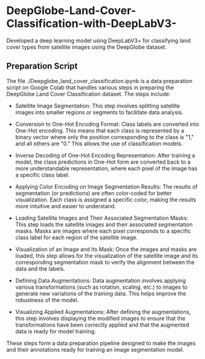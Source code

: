 # DeepGlobe-Land-Cover-Classification-with-DeepLabV3-
Developed a deep learning model using DeepLabV3+ for classifying land cover types from satellite images using the DeepGlobe dataset.

## Preparation Script
The file ./Deepglobe_land_cover_classification.ipynb is a data preparation script on Google Colab that handles various steps in preparing the DeepGlobe Land Cover Classification dataset. The steps include:

* Satellite Image Segmentation: This step involves splitting satellite images into smaller regions or segments to facilitate data analysis.

* Conversion to One-Hot Encoding Format: Class labels are converted into One-Hot encoding. This means that each class is represented by a binary vector where only the position corresponding to the class is "1," and all others are "0." This allows the use of classification models.

* Inverse Decoding of One-Hot Encoding Representation: After training a model, the class predictions in One-Hot form are converted back to a more understandable representation, where each pixel of the image has a specific class label.

* Applying Color Encoding on Image Segmentation Results: The results of segmentation (or predictions) are often color-coded for better visualization. Each class is assigned a specific color, making the results more intuitive and easier to understand.

* Loading Satellite Images and Their Associated Segmentation Masks: This step loads the satellite images and their associated segmentation masks. Masks are images where each pixel corresponds to a specific class label for each region of the satellite image.

* Visualization of an Image and Its Mask: Once the images and masks are loaded, this step allows for the visualization of the satellite image and its corresponding segmentation mask to verify the alignment between the data and the labels.

* Defining Data Augmentations: Data augmentation involves applying various transformations (such as rotation, scaling, etc.) to images to generate new variations of the training data. This helps improve the robustness of the model.

* Visualizing Applied Augmentations: After defining the augmentations, this step involves displaying the modified images to ensure that the transformations have been correctly applied and that the augmented data is ready for model training.

These steps form a data preparation pipeline designed to make the images and their annotations ready for training an image segmentation model.
